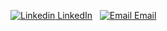 [![Linkedin](https://i.stack.imgur.com/gVE0j.png) LinkedIn](https://www.linkedin.com/in/david-delgado-834506195/)
&nbsp;
[![Email](https://i.stack.imgur.com/tskMh.png) Email](mailto:davidadelgado08@gmail.com)
